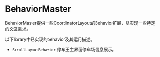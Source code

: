 BehaviorMaster
===

BehaviorMaster提供一些CoordinatorLayout的Behavior扩展，以实现一些特定的交互需求。

以下library中已实现的behavior及其运用描述。

- `ScrollLayoutBehavior` 停车王主界面停车场信息展示。